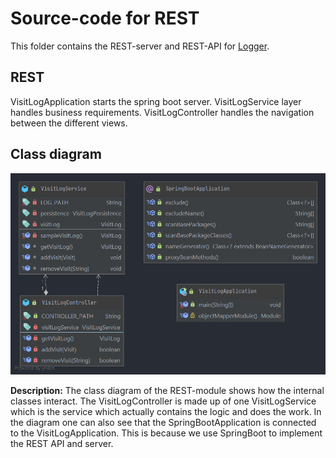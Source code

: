 # Source-code for REST

This folder contains the REST-server and REST-API for [Logger](../../README.md).

## REST

VisitLogApplication starts the spring boot server.
VisitLogService layer handles business requirements.
VisitLogController handles the navigation between the different views.

## Class diagram

![Rest class diagram](/logger/diagrams/rest_class_diagram.png)

**Description:**
The class diagram of the REST-module shows how the internal classes interact. 
The VisitLogController is made up of one VisitLogService which is the service which actually contains the logic and does the work.
In the diagram one can also see that the SpringBootApplication is connected to the VisitLogApplication. This is because we use SpringBoot to implement the REST API and server.
